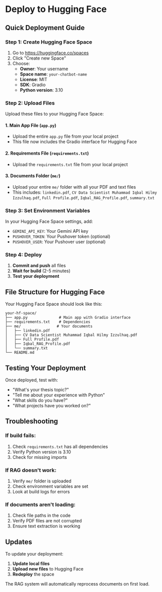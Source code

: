 # Deploy to Hugging Face

## Quick Deployment Guide

### **Step 1: Create Hugging Face Space**

1. Go to https://huggingface.co/spaces
2. Click "Create new Space"
3. Choose:
   - **Owner**: Your username
   - **Space name**: `your-chatbot-name`
   - **License**: MIT
   - **SDK**: Gradio
   - **Python version**: 3.10

### **Step 2: Upload Files**

Upload these files to your Hugging Face Space:

#### **1. Main App File (`app.py`)**
- Upload the entire `app.py` file from your local project
- This file now includes the Gradio interface for Hugging Face

#### **2. Requirements File (`requirements.txt`)**
- Upload the `requirements.txt` file from your local project

#### **3. Documents Folder (`me/`)**
- Upload your entire `me/` folder with all your PDF and text files
- This includes: `linkedin.pdf`, `CV Data Scientist Muhammad Iqbal Hilmy Izzulhaq.pdf`, `Full Profile.pdf`, `Iqbal_RAG_Profile.pdf`, `summary.txt`

### **Step 3: Set Environment Variables**

In your Hugging Face Space settings, add:
- `GEMINI_API_KEY`: Your Gemini API key
- `PUSHOVER_TOKEN`: Your Pushover token (optional)
- `PUSHOVER_USER`: Your Pushover user (optional)

### **Step 4: Deploy**

1. **Commit and push** all files
2. **Wait for build** (2-5 minutes)
3. **Test your deployment**

## **File Structure for Hugging Face**

Your Hugging Face Space should look like this:
```
your-hf-space/
├── app.py              # Main app with Gradio interface
├── requirements.txt    # Dependencies
├── me/                # Your documents
│   ├── linkedin.pdf
│   ├── CV Data Scientist Muhammad Iqbal Hilmy Izzulhaq.pdf
│   ├── Full Profile.pdf
│   ├── Iqbal_RAG_Profile.pdf
│   └── summary.txt
└── README.md
```

## **Testing Your Deployment**

Once deployed, test with:
- "What's your thesis topic?"
- "Tell me about your experience with Python"
- "What skills do you have?"
- "What projects have you worked on?"

## **Troubleshooting**

### **If build fails:**
1. Check `requirements.txt` has all dependencies
2. Verify Python version is 3.10
3. Check for missing imports

### **If RAG doesn't work:**
1. Verify `me/` folder is uploaded
2. Check environment variables are set
3. Look at build logs for errors

### **If documents aren't loading:**
1. Check file paths in the code
2. Verify PDF files are not corrupted
3. Ensure text extraction is working

## **Updates**

To update your deployment:
1. **Update local files**
2. **Upload new files** to Hugging Face
3. **Redeploy** the space

The RAG system will automatically reprocess documents on first load. 